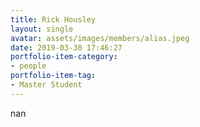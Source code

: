 ```yaml
---
title: Rick Housley
layout: single
avatar: assets/images/members/alias.jpeg
date: 2019-03-30 17:46:27
portfolio-item-category:
- people
portfolio-item-tag:
- Master Student
---
```

nan